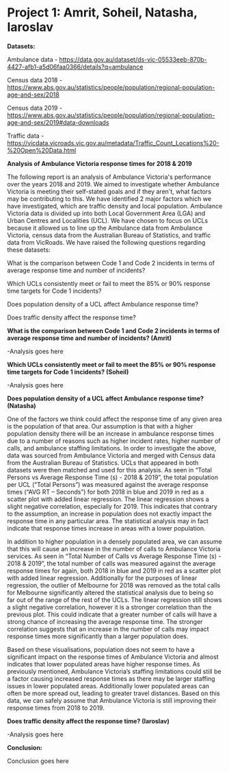 # Project 1: Amrit, Soheil, Natasha, Iaroslav

**Datasets:**

Ambulance data - https://data.gov.au/dataset/ds-vic-05533eeb-870b-4427-afb1-a5d06faa0366/details?q=ambulance

Census data 2018 - https://www.abs.gov.au/statistics/people/population/regional-population-age-and-sex/2018

Census data 2019 - https://www.abs.gov.au/statistics/people/population/regional-population-age-and-sex/2019#data-downloads

Traffic data - https://vicdata.vicroads.vic.gov.au/metadata/Traffic_Count_Locations%20-%20Open%20Data.html

**Analysis of Ambulance Victoria response times for 2018 & 2019**

The following report is an analysis of Ambulance Victoria's performance over the years 2018 and 2019. We aimed to investigate whether Ambulance Victoria is meeting their self-stated goals and if they aren't, what factors may be contributing to this. We have identified 2 major factors which we have investigated, which are traffic density and local population. Ambulance Victoria data is divided up into both Local Government Area (LGA) and Urban Centres and Localities (UCL). We have chosen to focus on UCLs because it allowed us to line up the Ambulance data from Ambulance Victoria, census data from the Australian Bureau of Statistics, and traffic data from VicRoads.
We have raised the following questions regarding these datasets:

What is the comparison between Code 1 and Code 2 incidents in terms of average response time and number of incidents?

Which UCLs consistently meet or fail to meet the 85% or 90% response time targets for Code 1 incidents?

Does population density of a UCL affect Ambulance response time?

Does traffic density affect the response time?


**What is the comparison between Code 1 and Code 2 incidents in terms of average response time and number of incidents? (Amrit)**

-Analysis goes here


**Which UCLs consistently meet or fail to meet the 85% or 90% response time targets for Code 1 incidents? (Soheil)**

-Analysis goes here


**Does population density of a UCL affect Ambulance response time? (Natasha)**

One of the factors we think could affect the response time of any given area is the population of that area. Our assumption is that with a higher population density there will be an increase in ambulance response times due to a number of reasons such as higher incident rates, higher number of calls, and ambulance staffing limitations. In order to investigate the above, data was sourced from Ambulance Victoria and merged with Census data from the Australian Bureau of Statistics. UCLs that appeared in both datasets were then matched and used for this analysis. As seen in “Total Persons vs Average Response Time (s) - 2018 & 2019”, the total population per UCL (“Total Persons”) was measured against the average response times (“AVG RT – Seconds”) for both 2018 in blue and 2019 in red as a scatter plot with added linear regression. The linear regression shows a slight negative correlation, especially for 2019. This indicates that contrary to the assumption, an increase in population does not exactly impact the response time in any particular area. The statistical analysis may in fact indicate that response times increase in areas with a lower population.

In addition to higher population in a densely populated area, we can assume that this will cause an increase in the number of calls to Ambulance Victoria services. As seen in “Total Number of Calls vs Average Response Time (s) - 2018 & 2019”, the total number of calls was measured against the average response times for again, both 2018 in blue and 2019 in red as a scatter plot with added linear regression. Additionally for the purposes of linear regression, the outlier of Melbourne for 2018 was removed as the total calls for Melbourne significantly altered the statistical analysis due to being so far out of the range of the rest of the UCLs. The linear regression still shows a slight negative correlation, however it is a stronger correlation than the previous plot. This could indicate that a greater number of calls will have a strong chance of increasing the average response time. The stronger correlation suggests that an increase in the number of calls may impact response times more significantly than a larger population does.

Based on these visualisations, population does not seem to have a significant impact on the response times of Ambulance Victoria and almost indicates that lower populated areas have higher response times. As previously mentioned, Ambulance Victoria’s staffing limitations could still be a factor causing increased response times as there may be larger staffing issues in lower populated areas. Additionally lower populated areas can often be more spread out, leading to greater travel distances. Based on this data, we can safely assume that Ambulance Victoria is still improving their response times from 2018 to 2019.


**Does traffic density affect the response time? (Iaroslav)**

-Analysis goes here


**Conclusion:**

Conclusion goes here

